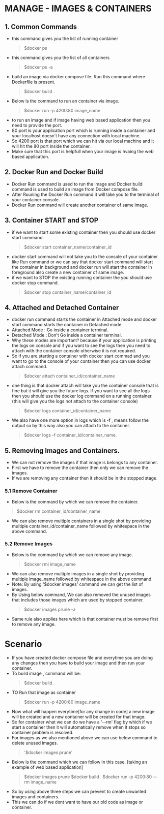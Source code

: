 # MANAGE - IMAGES & CONTAINERS

## 1. Common Commands
  - this command gives you the list of running container
	> $docker ps 
  - this command gives you the list of all containers
	> $docker ps -a 
  - build an image via docker compose file. Run this command where Dockerfile is present.   
	> $docker build . 
  - Below is the command to run an container via image.
	> $docker run -p 4200:80 image_name 
  - to run an image and if image having web based application then you need to provide the port.
  - 80 port is your application port which is running inside a container and your localhost doesn't have any connection with local machine.
  -	So 4200 port is that port which we can hit via our local machine and it will hit the 80 port inside the container.
  - Make sure that this port is helpfull when your image is hvaing the web based application.			

   
## 2. Docker Run and Docker Build 
  - Docker Run command is used to run the image and Docker build command is used to build an image from Docker compose   file.
  - After Ruuning the Docker Run command it will take you to the terminal of your container console.
  - Docker Run command will create another container of same image.  
  
## 3. Container START and STOP
  - if we want to start some existing container then you should use docker start command.
	> $docker start container_name/container_id
  - docker start command will not take you to the console of your container like Run command or we can say that docker start command will start the container in background and docker run will start the container in foreground also create a new container of same image.
  - if we want to STOP the existing running container the you should use docker stop command.
	> $docker stop container_name/container_id
		
## 4. Attached and Detached Container
  - docker run command starts the container in Attached mode and docker start command starts the container in Detached  mode.
  - Attached Mode : Go inside a container terminal.
  - Detached Mode : Don't Go inside a container terminal.
  - Why these modes are important? because if your application is printing the logs on console and if you want to see  the logs then you need to attach with the container console otherwise it is not required.
  - So if you are starting a container with docker start commad and you want to go to the console of your container then you can use docker attach command.
	> $docker attach container_id/container_name
  - one thing is that docker attach will take you the container console that is fine but it will give you the future    logs. If you want to see all the logs then you 
  should use the docker log command on a running container. (this will give you the logs not attach to the container console)
	> $docker logs container_id/container_name
  - We also have one more option in logs which is -f , means follow the output so by this way also you can attach to the container.
	> $docker logs -f container_id/container_name.

## 5. Removing Images and Containers.
- We can not remove the images if that image is belongs to any container.
- First we have to remove the container then only we can remove the images.
- If we are removing any container then it should be in the stopped stage.

### 5.1 Remove Container
  - Below is the command by which we can remove the container.
  > $docker rm container_id/container_name
  - We can also remove multiple containers in a single shot by providing multiple container_id/container_name followed by whitespace in the above command.

### 5.2 Remove Images
  - Below is the command by which we can remove any image.
	> $docker rmi image_name
  - We can also remove multiple images in a single shot by providing multiple image_name followed by whitespace in the above command.
  - Note: By using '$docker images' command we can get the list of images.
  - By Using below command, We can also removed the unused images that includes those images which are used by stopped container.
	> $docker images prune -a
  - Same rule also applies here which is that container must be remove first to remove any image.

# Scenario
- If you have created docker compose file and everytime you are doing any changes then you have to build your image and then run your container.
- To build image , command will be:
	> $docker build . 
- TO Run that image as container 
	> $docker run -p 4200:80 image_name
- Now what will happen everytime[for any change in code] a new image will be created and a new container will be created for that image. 
- So for container what we can do we have a '--rm' flag by which if we start a container then it will automatically remove when it stops so container problem is resolved.
- For images as we also mentioned above we can use below command to delete unused images.
	> '$docker images prune'
- Below is the command which we can follow in this case. [taking an example of web based application]
	> $docker images prune
	> $docker build .
	> $docker run -p 4200:80 --rm image_name
- So by using above three steps we can prevent to create unwanted images and containers.
- This we can do if we dont want to have our old code as image or container.




		
   
